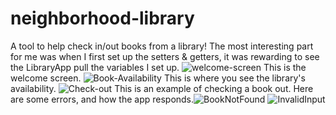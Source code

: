 # neighborhood-library
A tool to help check in/out books from a library! The most interesting part for me was when I first set up the setters & getters, it was rewarding to see the LibraryApp pull the variables I set up.
![welcome-screen](https://github.com/Luis3605/neighborhood-library/assets/146870909/9f016dac-cd01-4e21-aa79-12e06f449556)
This is the welcome screen.
![Book-Availability](https://github.com/Luis3605/neighborhood-library/assets/146870909/85b939bc-6ccd-4b48-a911-35555ff1c4f0)
This is where you see the library's availability.
![Check-out](https://github.com/Luis3605/neighborhood-library/assets/146870909/6f73aea6-4d57-4f3d-b17c-33869fafcf05)
This is an example of checking a book out.
Here are some errors, and how the app responds.![BookNotFound](https://github.com/Luis3605/neighborhood-library/assets/146870909/0fd72b0b-2b04-420a-85b8-883cd469cac9)
![InvalidInput](https://github.com/Luis3605/neighborhood-library/assets/146870909/d400795a-e4f7-419b-9464-ce0c1743193e)
